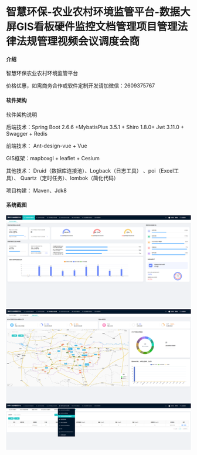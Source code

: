 

# 智慧环保-农业农村环境监管平台-数据大屏GIS看板硬件监控文档管理项目管理法律法规管理视频会议调度会商

#### 介绍
智慧环保农业农村环境监管平台


价格优惠，如需商务合作或软件定制开发请加微信：2609375767
#### 软件架构

软件架构说明

后端技术：Spring Boot 2.6.6 +MybatisPlus 3.5.1 + Shiro 1.8.0+ Jwt 3.11.0 
          + Swagger + Redis 

前端技术： Ant-design-vue + Vue

GIS框架：mapboxgl + leaflet + Cesium

其他技术： Druid（数据库连接池）、Logback（日志工具） 、poi（Excel工具）、
          Quartz（定时任务）、lombok（简化代码）

项目构建： Maven、Jdk8


#### 系统截图
![img.png](imgs/img.png)
![img_1.png](imgs/img_1.png)
![img_2.png](imgs/img_2.png)


